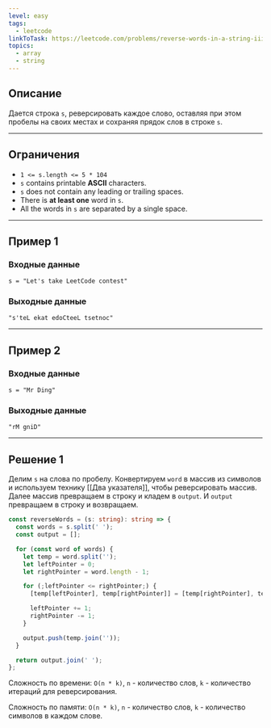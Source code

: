 ```yaml
---
level: easy
tags:
  - leetcode
linkToTask: https://leetcode.com/problems/reverse-words-in-a-string-iii/description/
topics:
  - array
  - string
---
```

## Описание

Дается строка `s`, реверсировать каждое слово, оставляя при этом пробелы на своих местах и сохраняя прядок слов в строке `s`.

---
## Ограничения

- `1 <= s.length <= 5 * 104`
- `s` contains printable **ASCII** characters.
- `s` does not contain any leading or trailing spaces.
- There is **at least one** word in `s`.
- All the words in `s` are separated by a single space.

---
## Пример 1

### Входные данные

```
s = "Let's take LeetCode contest"
```
### Выходные данные

```
"s'teL ekat edoCteeL tsetnoc"
```

---
## Пример 2

### Входные данные

```
s = "Mr Ding"
```
### Выходные данные

```
"rM gniD"
```

---
## Решение 1

Делим `s` на слова по пробелу. Конвертируем `word` в массив из символов и используем технику [[Два указателя]], чтобы реверсировать массив. Далее массив превращаем в строку и кладем в `output`. И `output` превращаем в строку и возвращаем.

```typescript
const reverseWords = (s: string): string => {
  const words = s.split(' ');
  const output = [];

  for (const word of words) {
    let temp = word.split('');
    let leftPointer = 0;
    let rightPointer = word.length - 1;

    for (;leftPointer <= rightPointer;) {
      [temp[leftPointer], temp[rightPointer]] = [temp[rightPointer], temp[leftPointer]];

      leftPointer += 1;
      rightPointer -= 1;
    }

    output.push(temp.join(''));
  }

  return output.join(' ');
};
```

Сложность по времени: `O(n * k)`, `n` - количество слов, `k` - количество итераций для реверсирования.

Сложность по памяти: `O(n * k)`, `n` - количество слов, `k` - количество символов в каждом слове.